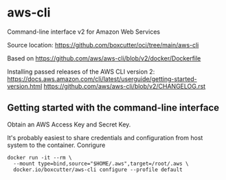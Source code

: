 # aws-cli

Command-line interface v2 for Amazon Web Services

Source location: https://github.com/boxcutter/oci/tree/main/aws-cli


Based on https://github.com/aws/aws-cli/blob/v2/docker/Dockerfile

Installing passed releases of the AWS CLI version 2:
https://docs.aws.amazon.com/cli/latest/userguide/getting-started-version.html
https://github.com/aws/aws-cli/blob/v2/CHANGELOG.rst

## Getting started with the command-line interface

Obtain an AWS Access Key and Secret Key.

It's probably easiest to share credentials and configuration from host system
to the container. Conrigure 

```
docker run -it --rm \
  --mount type=bind,source="$HOME/.aws",target=/root/.aws \
  docker.io/boxcutter/aws-cli configure --profile default
```
